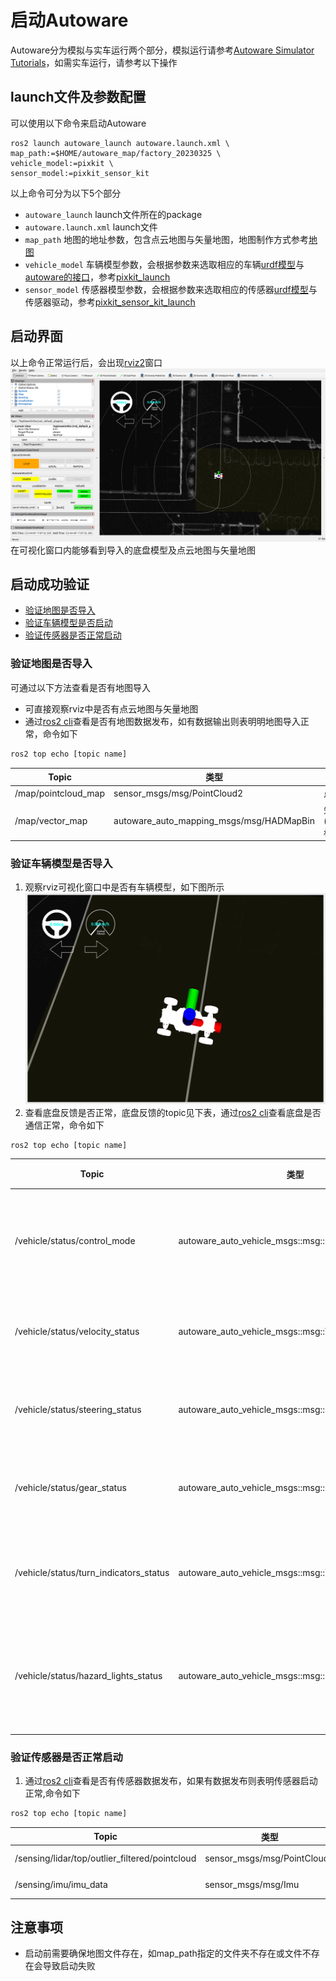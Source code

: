 # 启动Autoware

Autoware分为模拟与实车运行两个部分，模拟运行请参考[Autoware Simulator Tutorials](https://autowarefoundation.github.io/autoware-documentation/main/tutorials/)，如需实车运行，请参考以下操作
## launch文件及参数配置
可以使用以下命令来启动Autoware
``` shell
ros2 launch autoware_launch autoware.launch.xml \
map_path:=$HOME/autoware_map/factory_20230325 \
vehicle_model:=pixkit \
sensor_model:=pixkit_sensor_kit
```
以上命令可分为以下5个部分

- `autoware_launch` launch文件所在的package
- `autoware.launch.xml` launch文件
- `map_path` 地图的地址参数，包含点云地图与矢量地图，地图制作方式参考[地图](../%E5%9C%B0%E5%9B%BE/index.md)
- `vehicle_model` 车辆模型参数，会根据参数来选取相应的车辆[urdf模型](https://docs.ros.org/en/humble/Tutorials/Intermediate/URDF/URDF-Main.html)与[autoware的接口](https://github.com/pixmoving-moveit/pix_driver)，参考[pixkit_launch](https://github.com/pixmoving-moveit/pixkit_launch)
- `sensor_model` 传感器模型参数，会根据参数来选取相应的传感器[urdf模型](https://docs.ros.org/en/humble/Tutorials/Intermediate/URDF/URDF-Main.html)与传感器驱动，参考[pixkit_sensor_kit_launch](https://github.com/pixmoving-moveit/pixkit_sensor_kit_launch)

## 启动界面
以上命令正常运行后，会出现[rviz2](https://github.com/ros2/rviz)窗口
![pix](./images/launch.png)
在可视化窗口内能够看到导入的底盘模型及点云地图与矢量地图
## 启动成功验证
- [验证地图是否导入](#验证地图是否导入)
- [验证车辆模型是否启动](#验证车辆模型是否导入)
- [验证传感器是否正常启动](#验证传感器是否正常启动)
### 验证地图是否导入
可通过以下方法查看是否有地图导入
- 可直接观察rviz中是否有点云地图与矢量地图
- 通过[ros2 cli](https://docs.ros.org/en/foxy/Tutorials/Beginner-CLI-Tools.html)查看是否有地图数据发布，如有数据输出则表明明地图导入正常，命令如下
``` bash
ros2 top echo [topic name]
```

| **Topic** | **类型** | **描述** |
|------| ------ | ------ |
| /map/pointcloud_map | sensor_msgs/msg/PointCloud2 | 点云地图 |
| /map/vector_map | autoware_auto_mapping_msgs/msg/HADMapBin | 矢量地图(lanelet2格式) |

### 验证车辆模型是否导入
1. 观察rviz可视化窗口中是否有车辆模型，如下图所示
![vehicle_model](./images/vehicle_model.png)
2. 查看底盘反馈是否正常，底盘反馈的topic见下表，通过[ros2 cli](https://docs.ros.org/en/foxy/Tutorials/Beginner-CLI-Tools.html)查看底盘是否通信正常，命令如下
``` bash
ros2 top echo [topic name]
```

| **Topic** | **类型** | **描述** |
| ------ | ------ | ----------- |
| /vehicle/status/control_mode | autoware_auto_vehicle_msgs::msg::ControlModeReport | 底盘控制模式反馈 |
| /vehicle/status/velocity_status | autoware_auto_vehicle_msgs::msg::VelocityReport | 底盘速度反馈 |
| /vehicle/status/steering_status | autoware_auto_vehicle_msgs::msg::SteeringReport | 底盘转向反馈 |
| /vehicle/status/gear_status | autoware_auto_vehicle_msgs::msg::GearReport | 底盘档位反馈 |
| /vehicle/status/turn_indicators_status | autoware_auto_vehicle_msgs::msg::TurnIndicatorsReport | 底盘转向灯反馈 |
| /vehicle/status/hazard_lights_status | autoware_auto_vehicle_msgs::msg::HazardLightsReport | 底盘应急灯状态反馈 |

### 验证传感器是否正常启动
1. 通过[ros2 cli](https://docs.ros.org/en/foxy/Tutorials/Beginner-CLI-Tools.html)查看是否有传感器数据发布，如果有数据发布则表明传感器启动正常,命令如下
``` bash
ros2 top echo [topic name]
```

| **Topic** | **类型** | **描述** |
| ------ | ------ | ----------- |
| /sensing/lidar/top/outlier_filtered/pointcloud | sensor_msgs/msg/PointCloud2 | LiDAR数据 |
| /sensing/imu/imu_data | sensor_msgs/msg/Imu | IMU数据 |


## 注意事项

- 启动前需要确保地图文件存在，如map_path指定的文件夹不存在或文件不存在会导致启动失败